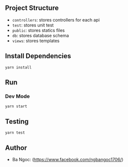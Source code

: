 ## Project Structure

- `controllers`: stores controllers for each api
- `test`: stores unit test
- `public`: stores statics files
- `db`: stores database schema
- `views`: stores templates

## Install Dependencies

```shell
yarn install
```

## Run

### Dev Mode

```shell
yarn start
```

## Testing

```shell
yarn test
```

## Author

- Ba Ngoc: (https://www.facebook.com/ngbangoc1706/)


